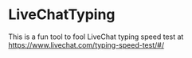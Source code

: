 # LiveChatTyping
This is a fun tool to fool LiveChat typing speed test at https://www.livechat.com/typing-speed-test/#/
